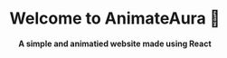 <h1 align="center">Welcome to <b>AnimateAura</b> 👋</h1>
<b><p align="center">A simple and animatied website made using React</p></b>
